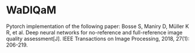 # WaDIQaM
Pytorch implementation of the following paper:
Bosse S, Maniry D, Müller K R, et al. Deep neural networks for no-reference and full-reference image quality assessment[J]. IEEE Transactions on Image Processing, 2018, 27(1): 206-219.
